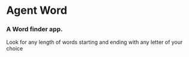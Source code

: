 # Agent Word
### A Word finder app. 
Look for any length of words starting and ending with any letter of your choice 